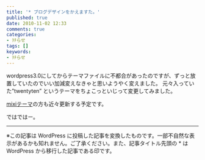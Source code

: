 ```yaml
---
title: '* ブログデザインをかえますた。'
published: true
date: 2010-11-02 12:33
comments: true
categories:
- ｦﾁらせ
tags: []
keywords:
- ｦﾁらせ
---
```

wordpress3.0にしてからテーマファイルに不都合があったのですが、ずっと放置していたのでいい加減変えなきゃと思いようやく変えました。
元々入っていた”twentyten” というテーマをちょこっといじって変更してみました。

[mixiテーマ](http://ikepo.com/ "mixiテーマ")の方も近々更新する予定です。

ではではー。

---
※この記事は WordPress に投稿した記事を変換したものです。一部不自然な表示があるかも知れません。ご了承ください。また、記事タイトル先頭の * は WordPress から移行した記事である印です。
